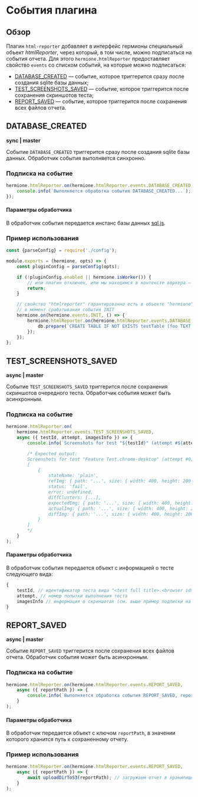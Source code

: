 # События плагина

## Обзор

Плагин `html-reporter` добавляет в интерфейс гермионы специальный объект _htmlReporter_, через который, в том числе, можно подписаться на события отчета. Для этого `hermione.htmlReporter` предоставляет свойство `events` со списком событий, на которые можно подписаться:

* [DATABASE_CREATED](#database_created) &mdash; событие, которое триггерится сразу после создания sqlite базы данных;
* [TEST_SCREENSHOTS_SAVED](#test_screenshots_saved) &mdash; событие, которое триггерится после сохранения скриншотов теста;
* [REPORT_SAVED](#report_saved) &mdash; событие, которое триггерится после сохранения всех файлов отчета.

## DATABASE_CREATED

**sync | master**

Событие `DATABASE_CREATED` триггерится сразу после создания sqlite базы данных. Обработчик события выполняется синхронно.

### Подписка на событие

```javascript
hermione.htmlReporter.on(hermione.htmlReporter.events.DATABASE_CREATED, (db) => {
    console.info(`Выполняется обработка события DATABASE_CREATED...`);
});
```

#### Параметры обработчика

В обработчик события передается инстанс базы данных [sql.js](https://www.npmjs.com/package/sql.js).

### Пример использования

```javascript
const {parseConfig} = require('./config');

module.exports = (hermione, opts) => {
    const pluginConfig = parseConfig(opts);

    if (!pluginConfig.enabled || hermione.isWorker()) {
        // или плагин отключен, или мы находимся в контексте воркера – уходим
        return;
    }

    // свойство "htmlreporter" гарантированно есть в объекте "hermione"
    // в момент срабатывания события INIT
    hermione.on(hermione.events.INIT, () => {
        hermione.htmlReporter.on(hermione.htmlReporter.events.DATABASE_CREATED, (db) => {
            db.prepare(`CREATE TABLE IF NOT EXISTS testTable (foo TEXT, bar TEXT)`).run();
        });
    });
};
```

## TEST_SCREENSHOTS_SAVED

**async | master**

Событие `TEST_SCREENSHOTS_SAVED` триггерится после сохранения скриншотов очередного теста. Обработчик события может быть асинхронным.

### Подписка на событие

```javascript
hermione.htmlReporter.on(
    hermione.htmlReporter.events.TEST_SCREENSHOTS_SAVED,
    async ({ testId, attempt, imagesInfo }) => {
        console.info(`Screenshots for test "${testId}" (attempt #${attempt}) were saved:`, imagesInfo);

        /* Expected output:
        Screenshots for test "Feature Test.chrome-desktop" (attempt #0) were saved:
        [
            {
                stateName: 'plain',
                refImg: { path: '...', size: { width: 400, height: 200 } },
                status: 'fail',
                error: undefined,
                diffClusters: [...],
                expectedImg: { path: '...', size: { width: 400, height: 200 } }
                actualImg: { path: '...', size: { width: 400, height: 200 } }
                diffImg: { path: '...', size: { width: 400, height: 200 } }
            }
        ]
        */
    }
);
```

#### Параметры обработчика

В обработчик события передается объект с информацией о тесте следующего вида:

```javascript
{
    testId, // идентификатор теста вида "<test full title>.<browser id>"
    attempt, // номер попытки выполнения теста
    imagesInfo // информация о скриншотах (см. выше пример подписки на событие)
}
```

## REPORT_SAVED

**async | master**

Событие `REPORT_SAVED` триггерится после сохранения всех файлов отчета. Обработчик события может быть асинхронным.

### Подписка на событие

```javascript
hermione.htmlReporter.on(hermione.htmlReporter.events.REPORT_SAVED,
    async ({ reportPath }) => {
        console.info(`Выполняется обработка события REPORT_SAVED, report path = ${reportPath}...`);
    }
);
```

#### Параметры обработчика

В обработчик передается объект с ключом `reportPath`, в значении которого хранится путь к сохраненному отчету.

### Пример использования

```javascript
hermione.htmlReporter.on(hermione.htmlReporter.events.REPORT_SAVED,
    async ({ reportPath }) => {
        await uploadDirToS3(reportPath); // загружаем отчет в хранилище S3
    }
);
```
